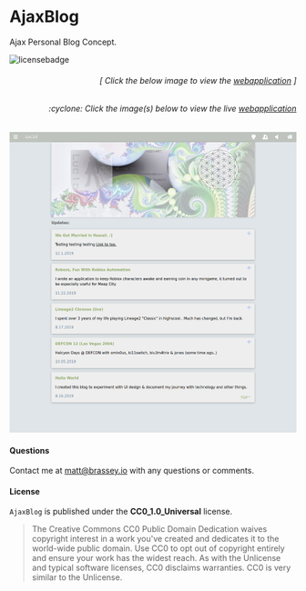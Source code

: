 # AjaxBlog

Ajax Personal Blog Concept.

![licensebadge](https://img.shields.io/badge/license-CC0_1.0_Universal-blue)

<h6><p align="right">[ Click the below image to view the <a href="https://mbrassey.github.io/AjaxBlog/">webapplication</a> ]</p></h6>

<h6><p align="right">:cyclone: Click the image(s) below to view the live <a id="Screenshots" href="https://MBrassey.github.io/AjaxBlog/">webapplication</a></p></h6>

[<img src="img/Preview.png">](https://mbrassey.github.io/AjaxBlog/)

#### Questions
Contact me at [matt@brassey.io](mailto:matt@brassey.io) with any questions or comments.

#### License
`AjaxBlog` is published under the __CC0_1.0_Universal__ license.

> The Creative Commons CC0 Public Domain Dedication waives copyright interest in a work you've created and dedicates it to the world-wide public domain. Use CC0 to opt out of copyright entirely and ensure your work has the widest reach. As with the Unlicense and typical software licenses, CC0 disclaims warranties. CC0 is very similar to the Unlicense.
